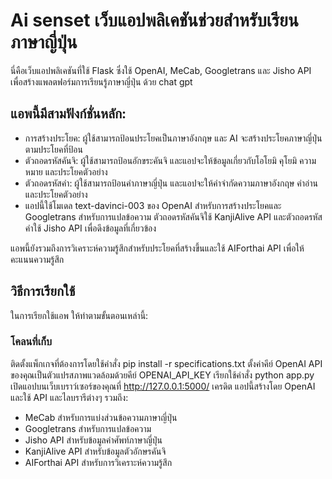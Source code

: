 # Ai senset เว็บแอปพลิเคชันช่วยสำหรับเรียนภาษาญี่ปุ่น

นี่คือเว็บแอปพลิเคชันที่ใช้ Flask ซึ่งใช้ OpenAI, MeCab, Googletrans และ Jisho API เพื่อสร้างแพลตฟอร์มการเรียนรู้ภาษาญี่ปุ่น ด้วย chat gpt

## แอพนี้มีสามฟังก์ชั่นหลัก:

* การสร้างประโยค: ผู้ใช้สามารถป้อนประโยคเป็นภาษาอังกฤษ และ AI จะสร้างประโยคภาษาญี่ปุ่นตามประโยคที่ป้อน
* ตัวถอดรหัสคันจิ: ผู้ใช้สามารถป้อนอักขระคันจิ และแอปจะให้ข้อมูลเกี่ยวกับโอโยมิ คุโยมิ ความหมาย และประโยคตัวอย่าง
* ตัวถอดรหัสคำ: ผู้ใช้สามารถป้อนคำภาษาญี่ปุ่น และแอปจะให้คำจำกัดความภาษาอังกฤษ คำอ่าน และประโยคตัวอย่าง
* แอปนี้ใช้โมเดล text-davinci-003 ของ OpenAI สำหรับการสร้างประโยคและ Googletrans สำหรับการแปลข้อความ ตัวถอดรหัสคันจิใช้ KanjiAlive API และตัวถอดรหัสคำใช้ Jisho API เพื่อดึงข้อมูลที่เกี่ยวข้อง

แอพนี้ยังรวมถึงการวิเคราะห์ความรู้สึกสำหรับประโยคที่สร้างขึ้นและใช้ AIForthai API เพื่อให้คะแนนความรู้สึก

## วิธีการเรียกใช้
ในการเรียกใช้แอพ ให้ทำตามขั้นตอนเหล่านี้:

### โคลนที่เก็บ
ติดตั้งแพ็กเกจที่ต้องการโดยใช้คำสั่ง pip install -r specifications.txt
ตั้งค่าคีย์ OpenAI API ของคุณเป็นตัวแปรสภาพแวดล้อมด้วยคีย์ OPENAI_API_KEY
เรียกใช้คำสั่ง python app.py
เปิดแอปบนเว็บเบราว์เซอร์ของคุณที่ http://127.0.0.1:5000/
เครดิต
แอปนี้สร้างโดย OpenAI และใช้ API และไลบรารีต่างๆ รวมถึง:

* MeCab สำหรับการแบ่งส่วนข้อความภาษาญี่ปุ่น
* Googletrans สำหรับการแปลข้อความ
* Jisho API สำหรับข้อมูลคำศัพท์ภาษาญี่ปุ่น
* KanjiAlive API สำหรับข้อมูลตัวอักษรคันจิ
* AIForthai API สำหรับการวิเคราะห์ความรู้สึก

